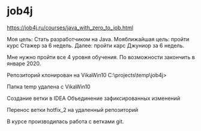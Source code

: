 # job4j
https://job4j.ru/courses/java_with_zero_to_job.html

Моя цель: Стать разработчиком на Java.
Мояближайшая цель: пройти курс Стажер за 6 недель.
Далее: пройти карс Джуниор за 6 недель.

Мне нужно пройти все 4 уровня обучения. По возможности закончить в январе 2020.


Репозиторий клонирован на VikaWin10  C:\projects\temp\job4j>

Папка temp удалена с VikaWin10

Создание ветки в IDEA
Объединение зафиксированных изменений

Перенос ветки hotfix_2 на удаленный репозиторий

В курсе производилась работа с ветками git.


